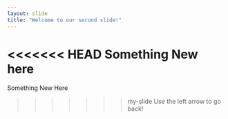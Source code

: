 ```yaml
---
layout: slide
title: "Welcome to our second slide!"
---
```

<<<<<<< HEAD
Something New here
=======
Something New Here
>>>>>>> my-slide
Use the left arrow to go back!